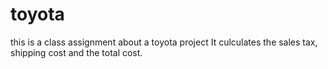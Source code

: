 # toyota
this is a class assignment about a toyota project
It culculates the sales tax, shipping cost and the total cost.
